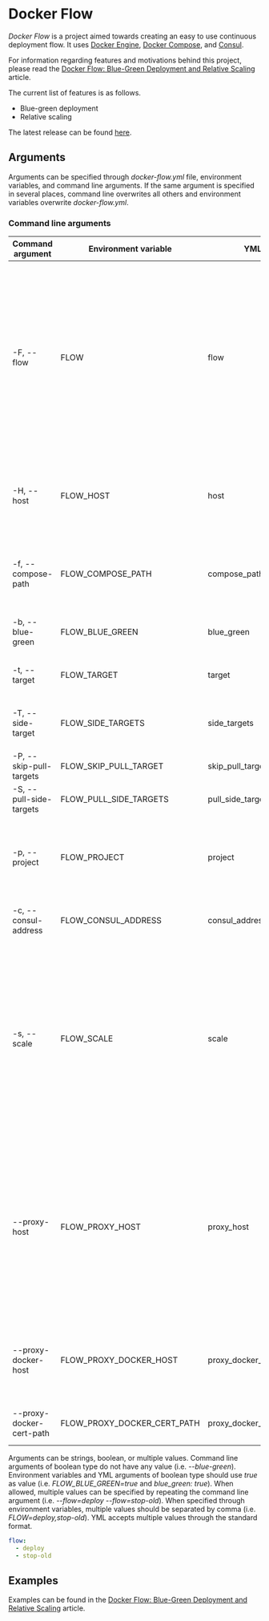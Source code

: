 Docker Flow
===========

*Docker Flow* is a project aimed towards creating an easy to use continuous deployment flow. It uses [Docker Engine](https://www.docker.com/products/docker-engine), [Docker Compose](https://www.docker.com/products/docker-compose), and [Consul](https://www.consul.io/).

For information regarding features and motivations behind this project, please read the [Docker Flow: Blue-Green Deployment and Relative Scaling](http://technologyconversations.com/2016/03/07/docker-flow-blue-green-deployment-and-relative-scaling/) article.

The current list of features is as follows.

* Blue-green deployment
* Relative scaling

The latest release can be found [here](https://github.com/vfarcic/docker-flow/releases/latest).

Arguments
---------

Arguments can be specified through *docker-flow.yml* file, environment variables, and command line arguments. If the same argument is specified in several places, command line overwrites all others and environment variables overwrite *docker-flow.yml*.

### Command line arguments

|Command argument        |Environment variable       |YML                   |Description|
|------------------------|---------------------------|----------------------|-----------|
|-F, --flow              |FLOW                       |flow                  |The actions that should be performed as the flow. (**multi**)<br>**deploy**: Deploys a new release<br>**scale**: Scales currently running release<br>**stop-old**: Stops the old release<br>**proxy**: Reconfigures the proxy<br>(**default**: [deploy])|
|-H, --host              |FLOW_HOST                  |host                  |Docker daemon socket to connect to. If not specified, DOCKER_HOST environment variable will be used instead.|
|-f, --compose-path      |FLOW_COMPOSE_PATH          |compose_path          |Path to the Docker Compose configuration file. (**default**: docker-compose.yml)|
|-b, --blue-green        |FLOW_BLUE_GREEN            |blue_green            |Perform blue-green deployment. (**bool**)|
|-t, --target            |FLOW_TARGET                |target                |Docker Compose target. (**required**)|
|-T, --side-target       |FLOW_SIDE_TARGETS          |side_targets          |Side or auxiliary Docker Compose targets. (**multi**)|
|-P, --skip-pull-targets |FLOW_SKIP_PULL_TARGET      |skip_pull_target      |Skip pulling targets. (**bool**)|
|-S, --pull-side-targets |FLOW_PULL_SIDE_TARGETS     |pull_side_targets     |Pull side or auxiliary targets. (**bool**)|
|-p, --project           |FLOW_PROJECT               |project               |Docker Compose project. If not specified, the current directory will be used instead.|
|-c, --consul-address    |FLOW_CONSUL_ADDRESS        |consul_address        |The address of the Consul server. (**required**)|
|-s, --scale             |FLOW_SCALE                 |scale                 |Number of instances to deploy. If the value starts with the plus sign (+), the number of instances will be increased by the given number. If the value begins with the minus sign (-), the number of instances will be decreased by the given number.|
|--proxy-host            |FLOW_PROXY_HOST            |proxy_host            |The host of the proxy. Visitors should request services from this domain. Docker Flow uses it to request reconfiguration when a new service is deployed or an existing one is scaled. This argument is required only if the proxy flow step is used.|
|--proxy-docker-host     |FLOW_PROXY_DOCKER_HOST     |proxy_docker_host     |Docker daemon socket of the proxy host. This argument is required only if the proxy flow step is used.|
|--proxy-docker-cert-path|FLOW_PROXY_DOCKER_CERT_PATH|proxy_docker_cert_path|Docker certification path for the proxy host.|


Arguments can be strings, boolean, or multiple values. Command line arguments of boolean type do not have any value (i.e. *--blue-green*). Environment variables and YML arguments of boolean type should use *true* as value (i.e. *FLOW_BLUE_GREEN=true* and *blue_green: true*). When allowed, multiple values can be specified by repeating the command line argument (i.e. *--flow=deploy --flow=stop-old*). When specified through environment variables, multiple values should be separated by comma (i.e. *FLOW=deploy,stop-old*). YML accepts multiple values through the standard format.

```yml
flow:
  - deploy
  - stop-old
```

Examples
--------

Examples can be found in the [Docker Flow: Blue-Green Deployment and Relative Scaling](http://technologyconversations.com/2016/03/07/docker-flow-blue-green-deployment-and-relative-scaling/) article.
